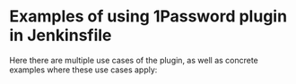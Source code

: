 # Examples of using 1Password plugin in Jenkinsfile

Here there are multiple use cases of the plugin, as well as concrete examples where these use cases apply: